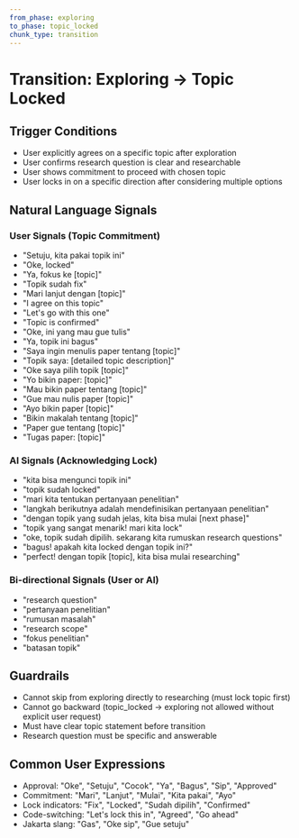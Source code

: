 ```yaml
---
from_phase: exploring
to_phase: topic_locked
chunk_type: transition
---
```


# Transition: Exploring → Topic Locked

## Trigger Conditions
- User explicitly agrees on a specific topic after exploration
- User confirms research question is clear and researchable
- User shows commitment to proceed with chosen topic
- User locks in on a specific direction after considering multiple options

## Natural Language Signals

### User Signals (Topic Commitment)
- "Setuju, kita pakai topik ini"
- "Oke, locked"
- "Ya, fokus ke [topic]"
- "Topik sudah fix"
- "Mari lanjut dengan [topic]"
- "I agree on this topic"
- "Let's go with this one"
- "Topic is confirmed"
- "Oke, ini yang mau gue tulis"
- "Ya, topik ini bagus"
- "Saya ingin menulis paper tentang [topic]"
- "Topik saya: [detailed topic description]"
- "Oke saya pilih topik [topic]"
- "Yo bikin paper: [topic]"
- "Mau bikin paper tentang [topic]"
- "Gue mau nulis paper [topic]"
- "Ayo bikin paper [topic]"
- "Bikin makalah tentang [topic]"
- "Paper gue tentang [topic]"
- "Tugas paper: [topic]"

### AI Signals (Acknowledging Lock)
- "kita bisa mengunci topik ini"
- "topik sudah locked"
- "mari kita tentukan pertanyaan penelitian"
- "langkah berikutnya adalah mendefinisikan pertanyaan penelitian"
- "dengan topik yang sudah jelas, kita bisa mulai [next phase]"
- "topik yang sangat menarik! mari kita lock"
- "oke, topik sudah dipilih. sekarang kita rumuskan research questions"
- "bagus! apakah kita locked dengan topik ini?"
- "perfect! dengan topik [topic], kita bisa mulai researching"

### Bi-directional Signals (User or AI)
- "research question"
- "pertanyaan penelitian"
- "rumusan masalah"
- "research scope"
- "fokus penelitian"
- "batasan topik"

## Guardrails
- Cannot skip from exploring directly to researching (must lock topic first)
- Cannot go backward (topic_locked → exploring not allowed without explicit user request)
- Must have clear topic statement before transition
- Research question must be specific and answerable

## Common User Expressions
- Approval: "Oke", "Setuju", "Cocok", "Ya", "Bagus", "Sip", "Approved"
- Commitment: "Mari", "Lanjut", "Mulai", "Kita pakai", "Ayo"
- Lock indicators: "Fix", "Locked", "Sudah dipilih", "Confirmed"
- Code-switching: "Let's lock this in", "Agreed", "Go ahead"
- Jakarta slang: "Gas", "Oke sip", "Gue setuju"
